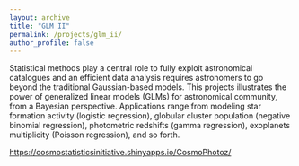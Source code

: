 ```yaml
---
layout: archive
title: "GLM II"
permalink: /projects/glm_ii/
author_profile: false
---
```


Statistical methods play a central role  to fully exploit astronomical
catalogues and an  efficient  data analysis requires astronomers to go beyond
the traditional Gaussian-based models. This projects illustrates the power of
generalized linear models (GLMs) for astronomical community, from a Bayesian
perspective.  Applications range from modeling star formation activity
(logistic regression), globular cluster population (negative binomial
regression), photometric redshifts (gamma regression), exoplanets multiplicity
(Poisson regression), and so forth.

https://cosmostatisticsinitiative.shinyapps.io/CosmoPhotoz/
